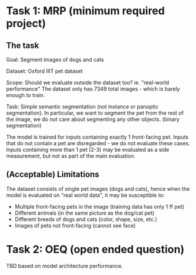 # Task 1: MRP (minimum required project)

## The task

Goal: Segment images of dogs and cats

Dataset: Oxford IIIT pet dataset

Scope: Should we evaluate outside the dataset too? ie. "real-world performance"
The dataset only has 7349 total images - which is barely enough to train.

Task: Simple semantic segmentation (not instance or panoptic segmentation). In
particular, we want to segment the pet from the rest of the image, we do not
care about segmenting any other objects. (binary segmentation)

The model is trained for inputs containing exactly 1 front-facing pet. Inputs
that do not contain a pet are disregarded - we do not evaluate these cases. 
Inputs containing more than 1 pet (2-3) may be evaluated as a side measurement,
but not as part of the main evaluation.

## (Acceptable) Limitations

The dataset consists of single pet images (dogs and cats), hence when the model
is evaluated on "real world data", it may be susceptible to:

- Multiple front-facing pets in the image (training data has only 1 ff pet)
- Different animals (in the same picture as the dog/cat pet)
- Different breeds of dogs and cats (color, shape, size, etc.)
- Images of pets not front-facing (cannot see face)



# Task 2: OEQ (open ended question)

TBD based on model architecture performance.
